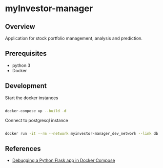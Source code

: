 # myInvestor-manager

## Overview

Application for stock portfolio management, analysis and prediction.

## Prerequisites

* python 3
* Docker

## Development

Start the docker instances

```bash

docker-compose up --build -d

```

Connect to postgresql instance

```bash

docker run -it --rm --network myinvestor-manager_dev_network --link db:postgres postgres psql -h postgres -d myinvestordb  -U myinvestor

```

## References

* [Debugging a Python Flask app in Docker Compose](https://github.com/trstringer/python-flask-docker-compose-debugging)